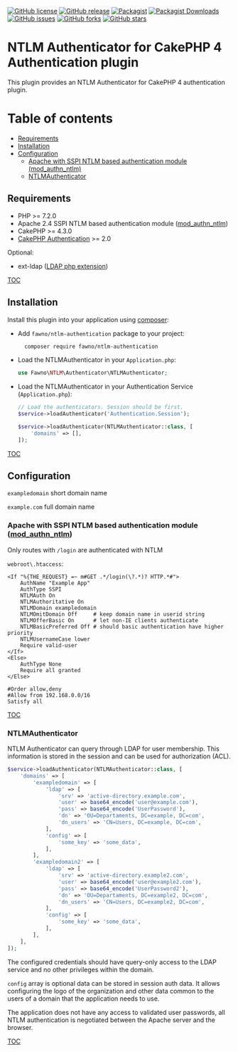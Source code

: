 [![GitHub license](https://img.shields.io/github/license/fawno/NTLMAuthenticator)](https://github.com/fawno/NTLMAuthenticator/blob/master/LICENSE)
[![GitHub release](https://img.shields.io/github/release/fawno/NTLMAuthenticator)](https://github.com/fawno/NTLMAuthenticator/releases)
[![Packagist](https://img.shields.io/packagist/v/fawno/ntlm-authentication)](https://packagist.org/packages/fawno/ntlm-authentication)
[![Packagist Downloads](https://img.shields.io/packagist/dt/fawno/ntlm-authentication)](https://packagist.org/packages/fawno/ntlm-authentication/stats)
[![GitHub issues](https://img.shields.io/github/issues/fawno/NTLMAuthenticator)](https://github.com/fawno/NTLMAuthenticator/issues)
[![GitHub forks](https://img.shields.io/github/forks/fawno/NTLMAuthenticator)](https://github.com/fawno/NTLMAuthenticator/network)
[![GitHub stars](https://img.shields.io/github/stars/fawno/NTLMAuthenticator)](https://github.com/fawno/NTLMAuthenticator/stargazers)

# NTLM Authenticator for CakePHP 4 Authentication plugin

This plugin provides an NTLM Authenticator for CakePHP 4 authentication plugin.

# Table of contents
- [Requirements](#requirements)
- [Installation](#installation)
- [Configuration](#configuration)
  - [Apache with SSPI NTLM based authentication module (mod_authn_ntlm)](#apache-with-sspi-ntlm-based-authentication-module-mod_authn_ntlm)
  - [NTLMAuthenticator](#ntlmauthenticator)

## Requirements

- PHP >= 7.2.0
- Apache 2.4 SSPI NTLM based authentication module ([mod_authn_ntlm](https://github.com/TQsoft-GmbH/mod_authn_ntlm))
- CakePHP >= 4.3.0
- [CakePHP Authentication](https://book.cakephp.org/authentication/2/en/index.html) >= 2.0

Optional:
- ext-ldap ([LDAP php extension](https://www.php.net/manual/en/book.ldap.php))

[TOC](#table-of-contents)

## Installation

Install this plugin into your application using [composer](https://getcomposer.org):

- Add `fawno/ntlm-authentication` package to your project:
  ```bash
    composer require fawno/ntlm-authentication
  ```
- Load the NTLMAuthenticator in your `Application.php`:
  ```php
  use Fawno\NTLM\Authenticator\NTLMAuthenticator;
  ```
- Load the NTLMAuthenticator in your Authentication Service (`Application.php`):
  ```php
  // Load the authenticators. Session should be first.
  $service->loadAuthenticator('Authentication.Session');

  $service->loadAuthenticator(NTLMAuthenticator::class, [
      'domains' => [],
  ]);
  ```

[TOC](#table-of-contents)

## Configuration

`exampledomain` short domain name

`example.com` full domain name

### Apache with SSPI NTLM based authentication module ([mod_authn_ntlm](https://github.com/TQsoft-GmbH/mod_authn_ntlm))

Only routes with `/login` are authenticated with NTLM

`webroot\.htaccess`:
```aconf
<If "%{THE_REQUEST} =~ m#GET .*/login(\?.*)? HTTP.*#">
	AuthName "Example App"
	AuthType SSPI
	NTLMAuth On
	NTLMAuthoritative On
	NTLMDomain exampledomain
	NTLMOmitDomain Off     # keep domain name in userid string
	NTLMOfferBasic On      # let non-IE clients authenticate
	NTLMBasicPreferred Off # should basic authentication have higher priority
	NTLMUsernameCase lower
	Require valid-user
</If>
<Else>
	AuthType None
	Require all granted
</Else>

#Order allow,deny
#Allow from 192.168.0.0/16
Satisfy all
```

[TOC](#table-of-contents)

### NTLMAuthenticator

NTLM Authenticator can query through LDAP for user membership. This information is stored in the session and can be used for authorization (ACL).

```php
$service->loadAuthenticator(NTLMAuthenticator::class, [
    'domains' => [
        'exampledomain' => [
            'ldap' => [
                'srv' => 'active-directory.example.com',
                'user' => base64_encode('user@example.com'),
                'pass' => base64_encode('UserPassword'),
                'dn' => 'OU=Departaments, DC=example, DC=com',
                'dn_users' => 'CN=Users, DC=example, DC=com',
            ],
            'config' => [
                'some_key' => 'some_data',
            ],
        ],
        'exampledomain2' => [
            'ldap' => [
                'srv' => 'active-directory.example2.com',
                'user' => base64_encode('user@example2.com'),
                'pass' => base64_encode('UserPassword2'),
                'dn' => 'OU=Departaments, DC=example2, DC=com',
                'dn_users' => 'CN=Users, DC=example2, DC=com',
            ],
            'config' => [
                'some_key' => 'some_data',
            ],
        ],
    ],
]);
```
The configured credentials should have query-only access to the LDAP service and no other privileges within the domain.

`config` array is optional data can be stored in session auth data.
It allows configuring the logo of the organization and other data common to the users of a domain that the application needs to use.

The application does not have any access to validated user passwords, all NTLM authentication is negotiated between the Apache server and the browser.

[TOC](#table-of-contents)
